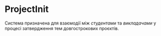 # ProjectInit

Система призначена для взаємодії між *студентами* та *викладачами* у процесі затвердження тем довгострокових проєктів.


